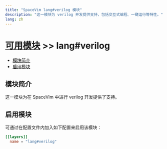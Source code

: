 ```yaml
---
title: "SpaceVim lang#verilog 模块"
description: "这一模块为 verilog 开发提供支持，包括交互式编程、一键运行等特性。"
lang: zh
---
```


# [可用模块](../../) >> lang#verilog

<!-- vim-markdown-toc GFM -->

- [模块简介](#模块简介)
- [启用模块](#启用模块)

<!-- vim-markdown-toc -->

## 模块简介

这一模块为在 SpaceVim 中进行 verilog 开发提供了支持。

## 启用模块

可通过在配置文件内加入如下配置来启用该模块：

```toml
[[layers]]
  name = "lang#verilog"
```

